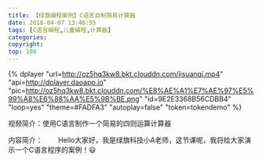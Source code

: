 ```yaml
---
title: 【绿旗编程案例】C语言自制简易计算器
date: 2018-04-07 13:46:55
tags: [C语言编程,儿童编程,计算器]
categories:
copyright:
top: 100
---
```



{% dplayer "url=http://oz5hq3kw8.bkt.clouddn.com/jisuanqi.mp4" "api=http://dplayer.daoapp.io" "pic=http://oz5hq3kw8.bkt.clouddn.com/%E8%AE%A1%E7%AE%97%E5%99%A8%E6%88%AA%E5%9B%BE.png" "id=9E2E3368B56CDBB4" "loop=yes" "theme=#FADFA3" "autoplay=false" "token=tokendemo" %}

视频简介：使用C语言制作一个简易的四则运算计算器

内容简介：
&#8195;&#8195;Hello大家好，我是绿旗科技小A老师，这节课呢，我将给大家演示一个C语言程序的案例！😃




